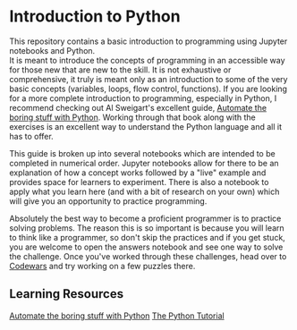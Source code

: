 Introduction to Python
======================
This repository contains a basic introduction to programming using Jupyter notebooks and Python.  
It is meant to introduce the concepts of programming in an accessible way for those new that are new to the skill.  It is not exhaustive or comprehensive, it truly is meant only as an introduction to some of the very basic concepts (variables, loops, flow control, functions).  If you are looking for a more complete introduction to programming, especially in Python, I recommend checking out Al Sweigart's excellent guide, [Automate the boring stuff with Python](https://automatetheboringstuff.com/).  Working through that book along with the exercises is an excellent way to understand the Python language and all it has to offer.

This guide is broken up into several notebooks which are intended to be completed in numerical order.  Jupyter notebooks allow for there to be an explanation of how a concept works followed by a "live" example and provides space for learners to experiment.  There is also a notebook to apply what you learn here (and with a bit of research on your own) which will give you an opportunity to practice programming.  

Absolutely the best way to become a proficient programmer is to practice solving problems.  The reason this is so important is because you will learn to think like a programmer, so don't skip the practices and if you get stuck, you are welcome to open the answers notebook and see one way to solve the challenge.  Once you've worked through these challenges, head over to [Codewars](http://www.codewars.com) and try working on a few puzzles there.


Learning Resources
------------------
[Automate the boring stuff with Python](https://automatetheboringstuff.com/)
[The Python Tutorial](https://docs.python.org/3/tutorial/index.html)